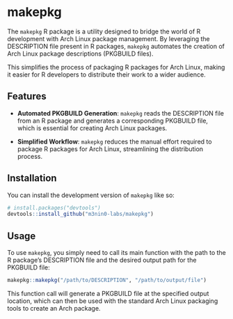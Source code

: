 
# makepkg

The `makepkg` R package is a utility designed to bridge the world of R
development with Arch Linux package management. By leveraging the
DESCRIPTION file present in R packages, `makepkg` automates the creation
of Arch Linux package descriptions (PKGBUILD files).

This simplifies the process of packaging R packages for Arch Linux,
making it easier for R developers to distribute their work to a wider
audience.

## Features

- **Automated PKGBUILD Generation**: `makepkg` reads the DESCRIPTION
  file from an R package and generates a corresponding PKGBUILD file,
  which is essential for creating Arch Linux packages.

- **Simplified Workflow**: `makepkg` reduces the manual effort required
  to package R packages for Arch Linux, streamlining the distribution
  process.

## Installation

You can install the development version of `makepkg` like so:

``` r
# install.packages("devtools")
devtools::install_github("m3nin0-labs/makepkg")
```

## Usage

To use `makepkg`, you simply need to call its main function with the
path to the R package’s DESCRIPTION file and the desired output path for
the PKGBUILD file:

``` r
makepkg::makepkg("/path/to/DESCRIPTION", "/path/to/output/file")
```

This function call will generate a PKGBUILD file at the specified output
location, which can then be used with the standard Arch Linux packaging
tools to create an Arch package.
